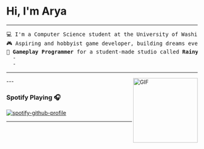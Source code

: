 # Hi, I'm Arya 
<hr>
<pre>
💻 I'm a Computer Science student at the University of Washington
🎮 Aspiring and hobbyist game developer, building dreams every day.
🔮 <b>Gameplay Programmer</b> for a student-made studio called <b>Rainy Bear Studios</b>
  -
  -
</pre>
<hr>
---

<img align="right" alt="GIF" height="170px" src="https://media.giphy.com/media/J5B1Y8QZnzXXbLQIBu/giphy.gif" />

### Spotify Playing 🎧

[![spotify-github-profile](https://spotify-github-profile.vercel.app/api/view?uid=zephaxix&cover_image=true&theme=novatorem&show_offline=false&background_color=121212&interchange=false&bar_color=53b14f&bar_color_cover=false)](https://github.com/kittinan/spotify-github-profile)

---
